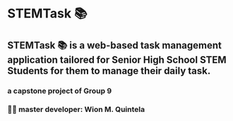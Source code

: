 # STEMTask :books:
## STEMTask :books: is a web-based task management application tailored for Senior High School STEM Students for them to manage their daily task.
### a capstone project of Group 9
### :man_technologist: master developer: Wion M. Quintela

<!--
**stemtaskmanagement/stemtaskmanagement** is a ✨ _special_ ✨ repository because its `README.md` (this file) appears on your GitHub profile.

Here are some ideas to get you started:

- 🔭 I’m currently working on ...
- 🌱 I’m currently learning ...
- 👯 I’m looking to collaborate on ...
- 🤔 I’m looking for help with ...
- 💬 Ask me about ...
- 📫 How to reach me: ...
- 😄 Pronouns: ...
- ⚡ Fun fact: ...
-->
